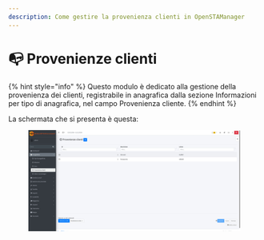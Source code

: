 ```yaml
---
description: Come gestire la provenienza clienti in OpenSTAManager
---
```


# 📭 Provenienze clienti

{% hint style="info" %}
Questo modulo è dedicato alla gestione della provenienza dei clienti, registrabile in anagrafica dalla sezione Informazioni per tipo di anagrafica, nel campo Provenienza cliente.&#x20;
{% endhint %}

La schermata che si presenta è questa:

<figure><img src="../../../.gitbook/assets/immagine (132).png" alt=""><figcaption></figcaption></figure>
